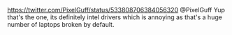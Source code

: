 https://twitter.com/PixelGuff/status/533808706384056320 @PixelGuff Yup that's the one, its definitely intel drivers which is annoying as that's a huge number of laptops broken by default.